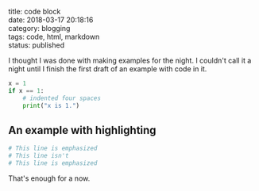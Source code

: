 title: code block  
date: 2018-03-17 20:18:16  
category: blogging  
tags: code, html, markdown  
status: published    

I thought I was done with making examples for the night. I couldn't call it a night until I finish the first draft of an example with code in it.

```python
x = 1
if x == 1:
    # indented four spaces
    print("x is 1.")
```

## An example with highlighting

```python hl_lines="1 3"
# This line is emphasized
# This line isn't
# This line is emphasized
```

That's enough for a now.